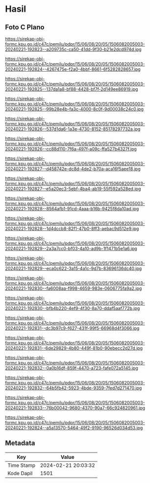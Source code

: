 # Hasil

## Foto C Plano

https://sirekap-obj-formc.kpu.go.id/c47c/pemilu/pdpr/15/06/08/20/05/1506082005003-20240221-192823--a209735c-ca50-41dd-9f30-b21e2dcd974d.jpg

https://sirekap-obj-formc.kpu.go.id/c47c/pemilu/pdpr/15/06/08/20/05/1506082005003-20240221-192824--4267475e-f2a0-4bbf-8661-6f5282828657.jpg

https://sirekap-obj-formc.kpu.go.id/c47c/pemilu/pdpr/15/06/08/20/05/1506082005003-20240221-192825--137da1a8-bf88-4428-bf7f-2d149ee86919.jpg

https://sirekap-obj-formc.kpu.go.id/c47c/pemilu/pdpr/15/06/08/20/05/1506082005003-20240221-192825--99b28e4b-fa3c-4000-8c0f-9d00038c24c0.jpg

https://sirekap-obj-formc.kpu.go.id/c47c/pemilu/pdpr/15/06/08/20/05/1506082005003-20240221-192826--537d1da6-1a3e-4730-8152-85178297732a.jpg

https://sirekap-obj-formc.kpu.go.id/c47c/pemilu/pdpr/15/06/08/20/05/1506082005003-20240221-192826--cc88d110-7f6a-497f-a09c-ffa527b4327f.jpg

https://sirekap-obj-formc.kpu.go.id/c47c/pemilu/pdpr/15/06/08/20/05/1506082005003-20240221-192827--d458742e-dc8d-4de2-b70a-aca16f5aee18.jpg

https://sirekap-obj-formc.kpu.go.id/c47c/pemilu/pdpr/15/06/08/20/05/1506082005003-20240221-192827--e5a20ec3-5ebf-4ba4-ab19-55f592a528ed.jpg

https://sirekap-obj-formc.kpu.go.id/c47c/pemilu/pdpr/15/06/08/20/05/1506082005003-20240221-192828--8564afb1-91cd-4aaa-b16b-9425f8da10ad.jpg

https://sirekap-obj-formc.kpu.go.id/c47c/pemilu/pdpr/15/06/08/20/05/1506082005003-20240221-192828--1d4dccb8-82f1-47b0-8ff3-aebac9d512e9.jpg

https://sirekap-obj-formc.kpu.go.id/c47c/pemilu/pdpr/15/06/08/20/05/1506082005003-20240221-192829--2a3a7cc0-bf03-4a10-ad9b-1f1471b5e1a6.jpg

https://sirekap-obj-formc.kpu.go.id/c47c/pemilu/pdpr/15/06/08/20/05/1506082005003-20240221-192829--eca0c622-3a15-4a1c-9d7b-83696136dc40.jpg

https://sirekap-obj-formc.kpu.go.id/c47c/pemilu/pdpr/15/06/08/20/05/1506082005003-20240221-192830--fa6008aa-f998-4659-983e-0606775fa9a2.jpg

https://sirekap-obj-formc.kpu.go.id/c47c/pemilu/pdpr/15/06/08/20/05/1506082005003-20240221-192830--bfb4b220-4ef9-4f30-8a70-ddaf5aaf772b.jpg

https://sirekap-obj-formc.kpu.go.id/c47c/pemilu/pdpr/15/06/08/20/05/1506082005003-20240221-192831--dc3b97c9-f627-431f-99f5-66968d4f3066.jpg

https://sirekap-obj-formc.kpu.go.id/c47c/pemilu/pdpr/15/06/08/20/05/1506082005003-20240221-192831--6de29829-4b80-449f-81b0-90ebecc2d27d.jpg

https://sirekap-obj-formc.kpu.go.id/c47c/pemilu/pdpr/15/06/08/20/05/1506082005003-20240221-192832--0a0b16df-859f-4470-a723-fafe072a5145.jpg

https://sirekap-obj-formc.kpu.go.id/c47c/pemilu/pdpr/15/06/08/20/05/1506082005003-20240221-192832--64b5fb42-5923-4bde-9359-7fed7d271470.jpg

https://sirekap-obj-formc.kpu.go.id/c47c/pemilu/pdpr/15/06/08/20/05/1506082005003-20240221-192833--76b00042-9680-4370-90a7-66c924820961.jpg

https://sirekap-obj-formc.kpu.go.id/c47c/pemilu/pdpr/15/06/08/20/05/1506082005003-20240221-192824--a5a13570-5464-49f2-9190-96526d034d53.jpg


## Metadata

| Key        | Value               |
| ---------- | ------------------- |
| Time Stamp | 2024-02-21 20:03:32 |
| Kode Dapil | 1501                |



